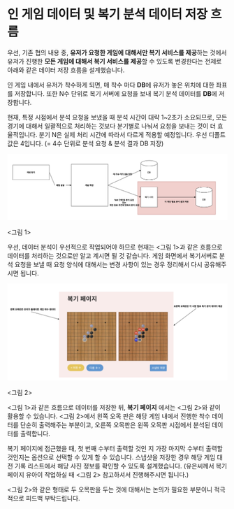 # 인 게임 데이터 및 복기 분석 데이터 저장 흐름



우선, 기존 협의 내용 중, **유저가 요청한 게임에 대해서만 복기 서비스를 제공**하는 것에서 유저가 진행한 **모든 게임에 대해서 복기 서비스를 제공**할 수 있도록 변경한다는 전제로 아래와 같은 데이터 저장 흐름을 설계했습니다. 

인 게임 내에서 유저가 착수하게 되면, 매 착수 마다 **DB**에 유저가 놓은 위치에 대한 좌표를 저장합니다. 또한 N수 단위로 복기 서버에 요청을 보내 복기 분석 데이터를 **DB**에 저장합니다. 

현재, 특정 시점에서 분석 요청을 보냈을 때 분석 시간이 대략 1~2초가 소요되므로, 모든 경기에 대해서 일괄적으로 처리하는 것보다 분기별로 나눠서 요청을 보내는 것이 더 효율적입니다. 분기 N은 실제 처리 시간에 따라서 다르게 적용할 예정입니다. 우선 디폴트 값은 4입니다.  (= 4수 단위로 분석 요청 & 분석 결과 DB 저장)

![image-20210514091317323](./imgs/data_save_flow1.png)

<그림 1>



우선, 데이터 분석이 우선적으로 작업되어야 하므로 현재는 <그림 1>과 같은 흐름으로 데이터를 처리하는 것으로만 알고 계시면 될 것 같습니다. 게임 화면에서 복기서버로 분석 요청을 보낼 때 요청 양식에 대해서는 변경 사항이 있는 경우 정리해서 다시 공유해주시면 됩니다. 



![image-20210514093719062](./imgs/data_save_flow2.png)

<그림 2> 

<그림 1>과 같은 흐름으로 데이터를 저장한 뒤, **복기 페이지** 에서는 <그림 2>와 같이 활용할 수 있습니다. <그림 2>에서 왼쪽 오목 판은 해당 게임 내에서 진행한 착수 데이터를 단순히 출력해주는 부분이고, 오른쪽 오목판은 왼쪽 오목판 시점에서 분석된 데이터를 출력합니다.

복기 페이지에 접근했을 때, 첫 번째 수부터 출력할 것인 지 가장 마지막 수부터 출력할 것인지는 옵션으로 선택할 수 있게 할 수 있습니다. 스냅샷을 저장한 경우 해당 게임 대전 기록 리스트에서 해당 사진 정보를 확인할 수 있도록 설계했습니다. (유은씨께서 복기 페이지 유아이 작업하실 때 <그림 2> 참고하셔서 진행해주시면 됩니다.)

<그림 2>와 같은 형태로 두 오목판을 두는 것에 대해서는 논의가 필요한 부분이니 적극적으로 피드백 부탁드립니다. 









 

